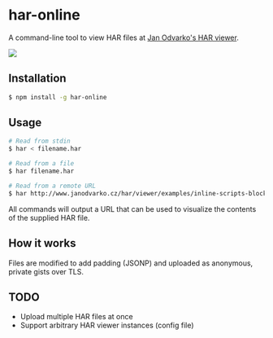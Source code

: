 # har-online

A command-line tool to view HAR files at [Jan Odvarko's HAR viewer](http://www.softwareishard.com/har/viewer/).

![](http://g.recordit.co/aA7qwJ4835.gif)

## Installation

```sh
$ npm install -g har-online
```

## Usage

```sh
# Read from stdin
$ har < filename.har

# Read from a file
$ har filename.har

# Read from a remote URL
$ har http://www.janodvarko.cz/har/viewer/examples/inline-scripts-block.har
```

All commands will output a URL that can be used to visualize the contents of the supplied HAR file.

## How it works

Files are modified to add padding (JSONP) and uploaded as anonymous, private gists over TLS.

## TODO

* Upload multiple HAR files at once
* Support arbitrary HAR viewer instances (config file)
